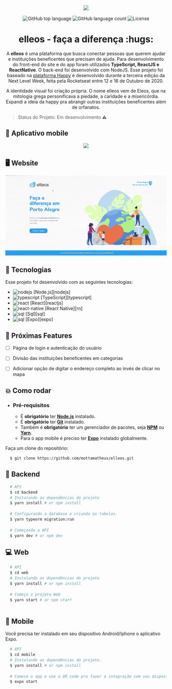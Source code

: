 <p align="center">
  <img width="460" src="https://i.imgur.com/NR58Ooa.jpg">
</p>

<p align="center">	
  <img alt="GitHub top language" src="https://img.shields.io/github/languages/top/mottamatheus/elleos">
  <img alt="GitHub language count" src="https://img.shields.io/github/languages/count/mottamatheus/elleos">
  <img alt="License" src="https://img.shields.io/badge/license-MIT-blue">
  
</p>
<h1 align="center">elleos - faça a diferença :hugs:</h1>
<p align="center">A <strong>elleos</strong> é uma plataforma que busca conectar pessoas que querem ajudar e instituições beneficentes que precisam de ajuda.
Para desenvolvimento do front-end do site e do app foram utilizados <strong>TypeScript, ReactJS e ReactNative</strong>. O back-end foi desenvolvido com NodeJS.
Esse projeto foi baseado na <a href="https://github.com/rocketseat-education/nlw-03-omnistack">plataforma Happy</a> e desenvolvido durante a terceira edição da Next Level Week, feita pela Rocketseat entre 12 e 16 de Outubro de 2020. </p>

<p align="center">
A identidade visual foi criação própria. O nome elleos vem de Eleos, que na mitologia grega personificava a piedade, a caridade e a misericórdia. Expandi a ideia da happy pra abrangir outras instituições beneficentes além de orfanatos.</p>


> Status do Projeto: Em desenvolvimento :warning:

## :calling: Aplicativo mobile

<p align="center">
  <img src="https://github.com/mottamatheus/elleos/blob/master/resources/images/app.gif">
</p>

## :desktop_computer: Website

<p align="center">
  <img src="https://github.com/mottamatheus/elleos/blob/master/resources/images/web.gif">
</p>

## :rocket: Tecnologias

Esse projeto foi desenvolvido com as seguintes tecnologias:

- <img src="https://cdn4.iconfinder.com/data/icons/logos-and-brands/512/233_Node_Js_logo-256.png" alt="nodejs" width="15" height="15"/> [Node.js][nodejs]
-  <img src="https://image.flaticon.com/icons/png/512/919/919832.png" alt="typescript" width="15" height="15"/> [TypeScript][typescript]
- <img src="https://upload-icon.s3.us-east-2.amazonaws.com/uploads/icons/png/20167174151551942641-512.png" alt="react" width="15" height="15"/> [React][reactjs]  
- <img src="https://upload-icon.s3.us-east-2.amazonaws.com/uploads/icons/png/19108918321553750384-512.png" alt="react-native" width="20" height="20"/> [React Native][rn]
-  <img src="https://image.flaticon.com/icons/svg/2772/2772128.svg" alt="sql" width="15" height="15"/> [Sql][sql]
- <img src="https://seeklogo.com/images/E/expo-logo-01BB2BCFC3-seeklogo.com.png" alt="sql" width="15" height="15" /> [Expo][expo]

## :seedling: Próximas Features

- [ ] Página de login e autenticação do usuário
- [ ] Divisão das instituições beneficentes em categorias 
- [ ] Adicionar opção de digitar o endereço completo ao invés de clicar no mapa


## :boom: Como rodar

- ### **Pré-requisitos**

  - É **obrigatório** ter **[Node.js](https://nodejs.org/en/)** instalado.
  - É **obrigatório** ter **[Git](https://git-scm.com/)** instalado.
  - Também é **obrigatório** ter um gerenciador de pacotes, seja **[NPM](https://www.npmjs.com/)** ou **[Yarn](https://yarnpkg.com/)**.
  - Para o app mobile é preciso ter **[Expo](https://expo.io/)** instalado globalmente.
  
Faça um clone do repositório:

```sh
  $ git clone https://github.com/mottamatheus/elleos.git
```

## :hammer: Backend

```sh
  # API
  $ cd backend
  # Instalando as dependências do projeto
  $ yarn install # or npm install
  
  # Configurando a database e criando as tabelas.
  $ yarn typeorm migration:run

  # Começando a API
  $ yarn dev # or npm dev

```


## :computer: Web

```sh
  # API
  $ cd web
  # Instalando as dependências do projeto
  $ yarn install # or npm install
  
  # Começo o projeto Web
  $ yarn start # or npm start
  
```

## :iphone: Mobile

Você precisa ter instalado em seu dispositivo Android/Iphone o aplicativo Expo.

```sh
  # API
  $ cd mobile
  # Instalando as dependências do projeto.
  $ yarn install # or npm install
  
  # Comece o app e use o QR code pra fazer a integração com seu dispositivo.
  $ expo start
```
